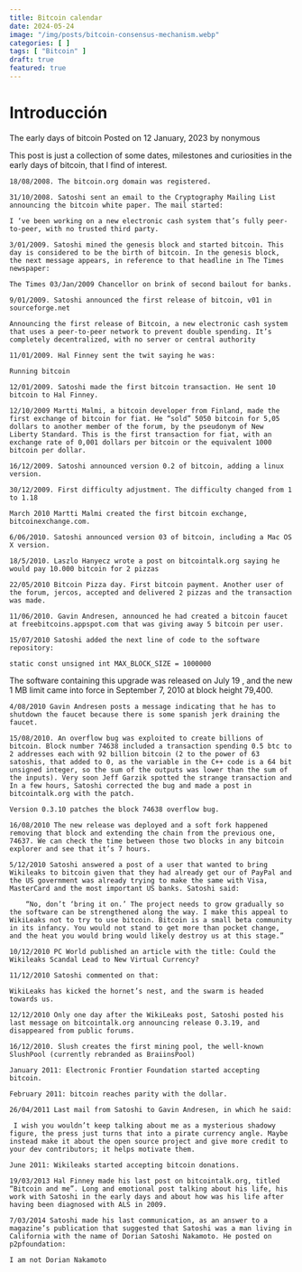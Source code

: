 ```yaml
---
title: Bitcoin calendar
date: 2024-05-24
image: "/img/posts/bitcoin-consensus-mechanism.webp"
categories: [ ]
tags: [ "Bitcoin" ]
draft: true
featured: true
---
```


# Introducción

The early days of bitcoin
Posted on 12 January, 2023 by nonymous	

This post is just a collection of some dates, milestones and curiosities in the early days of bitcoin, that I find of interest.

    18/08/2008. The bitcoin.org domain was registered.

    31/10/2008. Satoshi sent an email to the Cryptography Mailing List announcing the bitcoin white paper. The mail started:

    I ‘ve been working on a new electronic cash system that’s fully peer-to-peer, with no trusted third party.

    3/01/2009. Satoshi mined the genesis block and started bitcoin. This day is considered to be the birth of bitcoin. In the genesis block, the next message appears, in reference to that headline in The Times newspaper:

    The Times 03/Jan/2009 Chancellor on brink of second bailout for banks.

    9/01/2009. Satoshi announced the first release of bitcoin, v01 in sourceforge.net

    Announcing the first release of Bitcoin, a new electronic cash system that uses a peer-to-peer network to prevent double spending. It’s completely decentralized, with no server or central authority

    11/01/2009. Hal Finney sent the twit saying he was:

    Running bitcoin

    12/01/2009. Satoshi made the first bitcoin transaction. He sent 10 bitcoin to Hal Finney.

    12/10/2009 Martti Malmi, a bitcoin developer from Finland, made the first exchange of bitcoin for fiat. He “sold” 5050 bitcoin for 5,05 dollars to another member of the forum, by the pseudonym of New Liberty Standard. This is the first transaction for fiat, with an exchange rate of 0,001 dollars per bitcoin or the equivalent 1000 bitcoin per dollar.

    16/12/2009. Satoshi announced version 0.2 of bitcoin, adding a linux version.

    30/12/2009. First difficulty adjustment. The difficulty changed from 1 to 1.18

    March 2010 Martti Malmi created the first bitcoin exchange, bitcoinexchange.com.

    6/06/2010. Satoshi announced version 03 of bitcoin, including a Mac OS X version.

    18/5/2010. Laszlo Hanyecz wrote a post on bitcointalk.org saying he would pay 10.000 bitcoin for 2 pizzas

    22/05/2010 Bitcoin Pizza day. First bitcoin payment. Another user of the forum, jercos, accepted and delivered 2 pizzas and the transaction was made.

    11/06/2010. Gavin Andresen, announced he had created a bitcoin faucet at freebitcoins.appspot.com that was giving away 5 bitcoin per user.

    15/07/2010 Satoshi added the next line of code to the software repository:

    static const unsigned int MAX_BLOCK_SIZE = 1000000

The software containing this upgrade was released on July 19 , and the new 1 MB limit came into force in September 7, 2010 at block height 79,400.

    4/08/2010 Gavin Andresen posts a message indicating that he has to shutdown the faucet because there is some spanish jerk draining the faucet.

    15/08/2010. An overflow bug was exploited to create billions of bitcoin. Block number 74638 included a transaction spending 0.5 btc to 2 addresses each with 92 billion bitcoin (2 to the power of 63 satoshis, that added to 0, as the variable in the C++ code is a 64 bit unsigned integer, so the sum of the outputs was lower than the sum of the inputs). Very soon Jeff Garzik spotted the strange transaction and In a few hours, Satoshi corrected the bug and made a post in bitcointalk.org with the patch.

    Version 0.3.10 patches the block 74638 overflow bug.

    16/08/2010 The new release was deployed and a soft fork happened removing that block and extending the chain from the previous one, 74637. We can check the time between those two blocks in any bitcoin explorer and see that it’s 7 hours.

    5/12/2010 Satoshi answered a post of a user that wanted to bring Wikileaks to bitcoin given that they had already get our of PayPal and the US government was already trying to make the same with Visa, MasterCard and the most important US banks. Satoshi said:

        “No, don’t ‘bring it on.’ The project needs to grow gradually so the software can be strengthened along the way. I make this appeal to WikiLeaks not to try to use bitcoin. Bitcoin is a small beta community in its infancy. You would not stand to get more than pocket change, and the heat you would bring would likely destroy us at this stage.”

    10/12/2010 PC World published an article with the title: Could the Wikileaks Scandal Lead to New Virtual Currency?

    11/12/2010 Satoshi commented on that:

    WikiLeaks has kicked the hornet’s nest, and the swarm is headed towards us.

    12/12/2010 Only one day after the WikiLeaks post, Satoshi posted his last message on bitcointalk.org announcing release 0.3.19, and disappeared from public forums.

    16/12/2010. Slush creates the first mining pool, the well-known SlushPool (currently rebranded as BraiinsPool)

    January 2011: Electronic Frontier Foundation started accepting bitcoin.

    February 2011: bitcoin reaches parity with the dollar.

    26/04/2011 Last mail from Satoshi to Gavin Andresen, in which he said:

     I wish you wouldn’t keep talking about me as a mysterious shadowy figure, the press just turns that into a pirate currency angle. Maybe instead make it about the open source project and give more credit to your dev contributors; it helps motivate them.

    June 2011: Wikileaks started accepting bitcoin donations.

    19/03/2013 Hal Finney made his last post on bitcointalk.org, titled “Bitcoin and me”. Long and emotional post talking about his life, his work with Satoshi in the early days and about how was his life after having been diagnosed with ALS in 2009.

    7/03/2014 Satoshi made his last communication, as an answer to a magazine’s publication that suggested that Satoshi was a man living in California with the name of Dorian Satoshi Nakamoto. He posted on p2pfoundation:

    I am not Dorian Nakamoto

